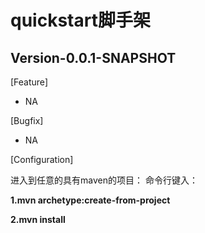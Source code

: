 quickstart脚手架
=============================

Version-0.0.1-SNAPSHOT
-----------------------------
[Feature]
* NA

[Bugfix]
* NA

[Configuration]


进入到任意的具有maven的项目：
命令行键入：

   **1.mvn archetype:create-from-project**

   **2.mvn install**